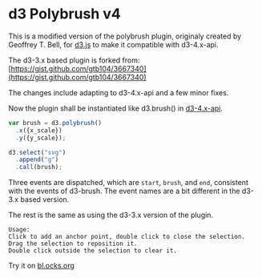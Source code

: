 # d3 Polybrush v4

This is a modified version of the polybrush plugin, originaly created by Geoffrey T. Bell, for [d3.js](https://d3js.org/) to make it compatible with d3-4.x-api. 

The d3-3.x based plugin is forked from: [https://gist.github.com/gtb104/3667340](https://gist.github.com/gtb104/3667340)

The changes include adapting to d3-4.x-api and a few minor fixes. 

Now the plugin shall be instantiated like d3.brush() in [d3-4.x-api](https://github.com/d3/d3-brush).
```javascript
var brush = d3.polybrush()
  .x({x_scale})
  .y({y_scale});

d3.select("svg")
  .append("g")
  .call(brush);
```
Three events are dispatched, which are ```start```, ```brush```, and ```end```, consistent with the events of d3-brush. The event names are a bit different in the d3-3.x based version.

The rest is the same as using the d3-3.x version of the plugin.
```
Usage:
Click to add an anchor point, double click to close the selection.
Drag the selection to reposition it.
Double click outside the selection to clear it.
```

Try it on [bl.ocks.org](http://bl.ocks.org/junwang23/bfcf242c09f0aaa0d6a27cdc84285a8e)